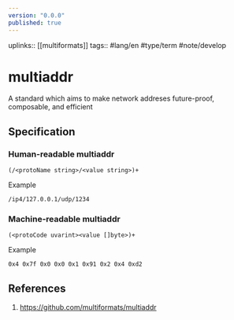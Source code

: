 ```yaml
---
version: "0.0.0"
published: true
---
```

uplinks:: [[multiformats]]
tags:: #lang/en #type/term #note/develop 
# multiaddr
A standard which aims to make network addreses future-proof, composable, and efficient

## Specification
### Human-readable multiaddr
```text
(/<protoName string>/<value string>)+
```
Example
```text
/ip4/127.0.0.1/udp/1234
```
### Machine-readable multiaddr
```text
(<protoCode uvarint><value []byte>)+
```
Example
```text
0x4 0x7f 0x0 0x0 0x1 0x91 0x2 0x4 0xd2
```
## References
1. https://github.com/multiformats/multiaddr

